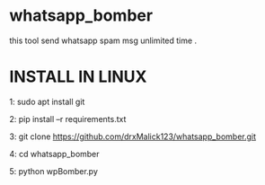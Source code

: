 # whatsapp_bomber
this tool send whatsapp spam msg unlimited time .


# INSTALL IN LINUX 

1:   sudo apt install git

2:    pip install –r requirements.txt 

3:   git clone https://github.com/drxMalick123/whatsapp_bomber.git

4:    cd whatsapp_bomber

5:    python wpBomber.py

